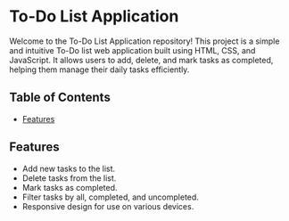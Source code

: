 # To-Do List Application

Welcome to the To-Do List Application repository! This project is a simple and intuitive To-Do list web application built using HTML, CSS, and JavaScript. It allows users to add, delete, and mark tasks as completed, helping them manage their daily tasks efficiently.

## Table of Contents
- [Features](#features)

## Features
- Add new tasks to the list.
- Delete tasks from the list.
- Mark tasks as completed.
- Filter tasks by all, completed, and uncompleted.
- Responsive design for use on various devices.
